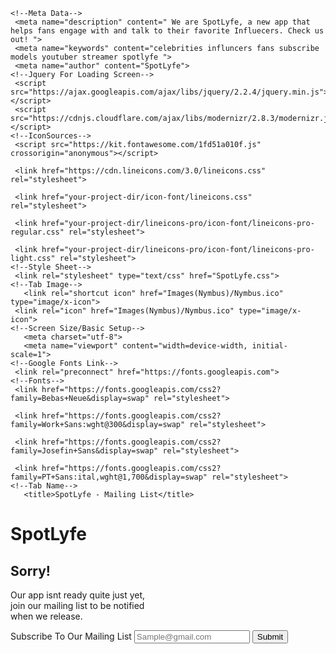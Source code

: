 <!--SpotLyfe-->

<!DOCTYPE html>
<html lang="en">
<head>
    
    
    <!--Meta Data-->
     <meta name="description" content=" We are SpotLyfe, a new app that helps fans engage with and talk to their favorite Influecers. Check us out! ">
     <meta name="keywords" content="celebrities influncers fans subscribe models youtuber streamer spotlyfe ">
     <meta name="author" content="SpotLyfe">
    <!--Jquery For Loading Screen-->
     <script src="https://ajax.googleapis.com/ajax/libs/jquery/2.2.4/jquery.min.js"></script>
     <script src="https://cdnjs.cloudflare.com/ajax/libs/modernizr/2.8.3/modernizr.js"></script>
    <!--IconSources-->
     <script src="https://kit.fontawesome.com/1fd51a010f.js" crossorigin="anonymous"></script>

     <link href="https://cdn.lineicons.com/3.0/lineicons.css" rel="stylesheet">

     <link href="your-project-dir/icon-font/lineicons.css" rel="stylesheet">

     <link href="your-project-dir/lineicons-pro/icon-font/lineicons-pro-regular.css" rel="stylesheet">

     <link href="your-project-dir/lineicons-pro/icon-font/lineicons-pro-light.css" rel="stylesheet">
    <!--Style Sheet-->
     <link rel="stylesheet" type="text/css" href="SpotLyfe.css">
    <!--Tab Image-->
	   <link rel="shortcut icon" href="Images(Nymbus)/Nymbus.ico" type="image/x-icon">
     <link rel="icon" href="Images(Nymbus)/Nymbus.ico" type="image/x-icon">
    <!--Screen Size/Basic Setup-->
	   <meta charset="utf-8">
	   <meta name="viewport" content="width=device-width, initial-scale=1">
    <!--Google Fonts Link-->
     <link rel="preconnect" href="https://fonts.googleapis.com">
    <!--Fonts-->
     <link href="https://fonts.googleapis.com/css2?family=Bebas+Neue&display=swap" rel="stylesheet">

     <link href="https://fonts.googleapis.com/css2?family=Work+Sans:wght@300&display=swap" rel="stylesheet">

     <link href="https://fonts.googleapis.com/css2?family=Josefin+Sans&display=swap" rel="stylesheet">

     <link href="https://fonts.googleapis.com/css2?family=PT+Sans:ital,wght@1,700&display=swap" rel="stylesheet">
    <!--Tab Name-->
	   <title>SpotLyfe - Mailing List</title>
</head>

<!--Main Body-->
<body>

<!--Loading Screen Html/Jquery-->
<!--Missing Loading Animation-->
 <script>
  $(window).on("load",function(){
    $(".loader-wrapper").fadeOut("slow");
  });
 </script>

<!--Title Card-->
 <h1 class="titlecard">SpotLyfe</h1>

<!--Header 1-->
 <h2 class="sorry">Sorry!</h2>

<!-- Paragraph 1 -->
 <p class="onepara"> Our app isnt ready quite just yet, <br>
   join our mailing list to be notified <br> when we release.</p>

<!--Mailing List-->
  <form class="" action="https://formsubmit.co/eldredage@gmail.com" method="POST">
  <div class="mail">
  <label class="label">Subscribe To Our Mailing List</label>
  <input type="email" name="email" class="text-box" placeholder="Sample@gmail.com" required>
  <input type="submit" name="Submit" class="submit button">
  </div>
  </form>

  </body>
 </html>
